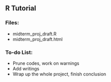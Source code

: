 ## R Tutorial ##

### Files:
  - midterm_proj_draft.R
  - midterm_proj_draft.html
### To-do List:
  - Prune codes, work on warnings
  - Add writings
  - Wrap up the whole project, finish conclusion
